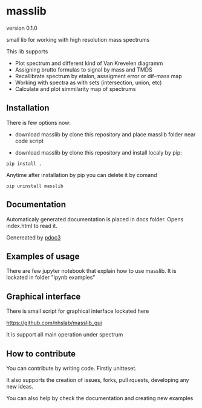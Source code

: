 # masslib

version 0.1.0

small lib for working with high resolution mass spectrums

This lib supports

- Plot spectrum and different kind of Van Krevelen diagramm
- Assigning brutto formulas to signal by mass and TMDS
- Recallibrate spectrum by etalon, asssigment error or dif-mass map
- Working with spectra as with sets (intersection, union, etc)
- Calculate and plot simmilarity map of spectrums

## Installation

There is few options now:

- download masslib by clone this repository and place masslib folder near code script

- download masslib by clone this repository and install localy by pip:

```console
pip install .
```

Anytime after installation by pip you can delete it by comand

```console
pip uninstall masslib
```

## Documentation

Automaticaly generated documentation is placed in docs folder. Opens index.html to read it.

Genereated by [pdoc3](https://pdoc3.github.io/pdoc/)

## Examples of usage

There are few jupyter notebook that explain how to use masslib. It is lockated in folder "ipynb examples"

## Graphical interface

There is small script for graphical interface lockated here

https://github.com/nhslab/masslib_gui

It is support all main operation under spectrum

## How to contribute

You can contribute by writing code. Firstly unitteset.

It also supports the creation of issues, forks, pull rquests, developing any new ideas.

You can also help by check the documentation and creating new examples
